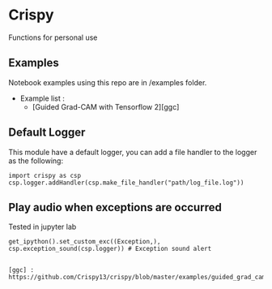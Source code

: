 # Crispy
Functions for personal use

## Examples
Notebook examples using this repo are in /examples folder.

- Example list :
  * [Guided Grad-CAM with Tensorflow 2][ggc]

## Default Logger
This module have a default logger, you can add a file handler to the logger as the following:

```
import crispy as csp
csp.logger.addHandler(csp.make_file_handler("path/log_file.log"))
```

## Play audio when exceptions are occurred
Tested in jupyter lab
```
get_ipython().set_custom_exc((Exception,), csp.exception_sound(csp.logger)) # Exception sound alert


[ggc] : https://github.com/Crispy13/crispy/blob/master/examples/guided_grad_cam.ipynb
